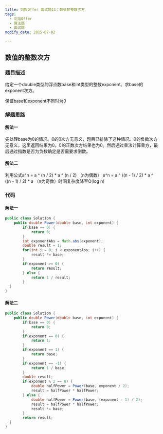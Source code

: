 ```yaml
---
title: 剑指Offer 面试题11：数值的整数次方
tags: 
  - 剑指Offer
  - 算法题
  - 面试题
modify_date: 2015-07-02

---
```


## 数值的整数次方

### 题目描述

给定一个double类型的浮点数base和int类型的整数exponent。求base的exponent次方。

保证base和exponent不同时为0

<!--more-->

### 解题思路

#### 解法一

先处理base为0的情况。0的0次方无意义，题目已排除了这种情况。0的负数次方无意义，这里返回结果为0。0的正数次方结果也为0。然后通过乘法计算乘方，最后通过指数是否为负数确定是否需要求倒数。

#### 解法二

利用公式a^n = a ^ (n / 2) * a ^ (n / 2)  （n为偶数） a^n = a ^ ((n - 1) / 2) * a ^ ((n - 1) / 2) * a  （n为奇数）时间复杂度降至O(log n)

### 代码

#### 解法一

```java
public class Solution {
    public double Power(double base, int exponent) {
        if(base == 0) {
            return 0;
        }
        int exponentAbs = Math.abs(exponent);
        double result = 1;
        for(int i = 0; i < exponentAbs; i++) {
            result *= base;
        }
        if(exponent >= 0) {
            return result;
        } else {
            return 1 / result;
        }
  }
}
```

#### 解法二

```java
public class Solution {
    public double Power(double base, int exponent) {
        if(base == 0) {
            return 0;
        }
        if(exponent == 0) {
            return 1;
        }
        if(exponent == 1) {
            return base;
        }
        if(exponent == -1) {
            return 1 / base;
        }
        double result;
        if(exponent % 2 == 0) {
            double halfPower = Power(base, exponent / 2);
            result = halfPower * halfPower;
        } else {
            double halfPower = Power(base, (exponent - 1) / 2);
            result = halfPower * halfPower;
            result *= base;
        }
        return result;
  }
}
```

